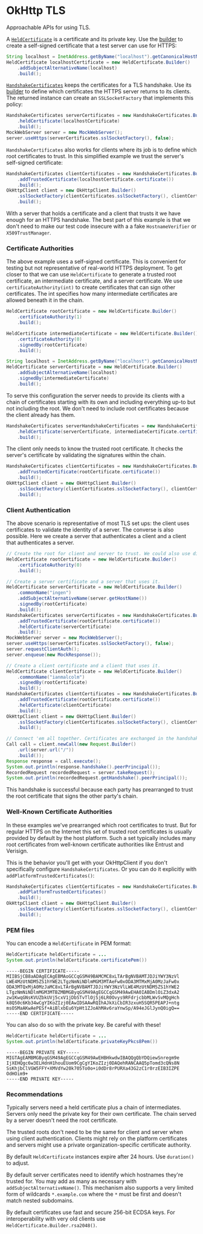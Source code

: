 OkHttp TLS
==========

Approachable APIs for using TLS.

A [`HeldCertificate`][held_certificate] is a certificate and its private key. Use the
[builder][held_certificate_builder] to create a self-signed certificate that a test server can use
for HTTPS:

```java
String localhost = InetAddress.getByName("localhost").getCanonicalHostName();
HeldCertificate localhostCertificate = new HeldCertificate.Builder()
    .addSubjectAlternativeName(localhost)
    .build();
```

[`HandshakeCertificates`][handshake_certificates] keeps the certificates for a TLS handshake.
Use its [builder][handshake_certificates_builder] to define which certificates the HTTPS server
returns to its clients. The returned instance can create an `SSLSocketFactory` that implements this
policy:

```java
HandshakeCertificates serverCertificates = new HandshakeCertificates.Builder()
    .heldCertificate(localhostCertificate)
    .build();
MockWebServer server = new MockWebServer();
server.useHttps(serverCertificates.sslSocketFactory(), false);
```

`HandshakeCertificates` also works for clients where its job is to define which root certificates
to trust. In this simplified example we trust the server's self-signed certificate:

```java
HandshakeCertificates clientCertificates = new HandshakeCertificates.Builder()
    .addTrustedCertificate(localhostCertificate.certificate())
    .build();
OkHttpClient client = new OkHttpClient.Builder()
    .sslSocketFactory(clientCertificates.sslSocketFactory(), clientCertificates.trustManager())
    .build();
```

With a server that holds a certificate and a client that trusts it we have enough for an HTTPS
handshake. The best part of this example is that we don't need to make our test code insecure with a
a fake `HostnameVerifier` or `X509TrustManager`.

### Certificate Authorities

The above example uses a self-signed certificate. This is convenient for testing but not
representative of real-world HTTPS deployment. To get closer to that we can use `HeldCertificate`
to generate a trusted root certificate, an intermediate certificate, and a server certificate.
We use `certificateAuthority(int)` to create certificates that can sign other certificates. The
int specifies how many intermediate certificates are allowed beneath it in the chain.

```java
HeldCertificate rootCertificate = new HeldCertificate.Builder()
    .certificateAuthority(1)
    .build();

HeldCertificate intermediateCertificate = new HeldCertificate.Builder()
    .certificateAuthority(0)
    .signedBy(rootCertificate)
    .build();

String localhost = InetAddress.getByName("localhost").getCanonicalHostName();
HeldCertificate serverCertificate = new HeldCertificate.Builder()
    .addSubjectAlternativeName(localhost)
    .signedBy(intermediateCertificate)
    .build();
```

To serve this configuration the server needs to provide its clients with a chain of certificates
starting with its own and including everything up-to but not including the root. We don't need to
include root certificates because the client already has them.

```java
HandshakeCertificates serverHandshakeCertificates = new HandshakeCertificates.Builder()
    .heldCertificate(serverCertificate, intermediateCertificate.certificate())
    .build();
```

The client only needs to know the trusted root certificate. It checks the server's certificate by
validating the signatures within the chain.

```java
HandshakeCertificates clientCertificates = new HandshakeCertificates.Builder()
    .addTrustedCertificate(rootCertificate.certificate())
    .build();
OkHttpClient client = new OkHttpClient.Builder()
    .sslSocketFactory(clientCertificates.sslSocketFactory(), clientCertificates.trustManager())
    .build();
```

### Client Authentication

The above scenario is representative of most TLS set ups: the client uses certificates to validate
the identity of a server. The converse is also possible. Here we create a server that authenticates
a client and a client that authenticates a server.

```java
// Create the root for client and server to trust. We could also use different roots for each!
HeldCertificate rootCertificate = new HeldCertificate.Builder()
    .certificateAuthority(0)
    .build();

// Create a server certificate and a server that uses it.
HeldCertificate serverCertificate = new HeldCertificate.Builder()
    .commonName("ingen")
    .addSubjectAlternativeName(server.getHostName())
    .signedBy(rootCertificate)
    .build();
HandshakeCertificates serverCertificates = new HandshakeCertificates.Builder()
    .addTrustedCertificate(rootCertificate.certificate())
    .heldCertificate(serverCertificate)
    .build();
MockWebServer server = new MockWebServer();
server.useHttps(serverCertificates.sslSocketFactory(), false);
server.requestClientAuth();
server.enqueue(new MockResponse());

// Create a client certificate and a client that uses it.
HeldCertificate clientCertificate = new HeldCertificate.Builder()
    .commonName("ianmalcolm")
    .signedBy(rootCertificate)
    .build();
HandshakeCertificates clientCertificates = new HandshakeCertificates.Builder()
    .addTrustedCertificate(rootCertificate.certificate())
    .heldCertificate(clientCertificate)
    .build();
OkHttpClient client = new OkHttpClient.Builder()
    .sslSocketFactory(clientCertificates.sslSocketFactory(), clientCertificates.trustManager())
    .build();

// Connect 'em all together. Certificates are exchanged in the handshake.
Call call = client.newCall(new Request.Builder()
    .url(server.url("/"))
    .build());
Response response = call.execute();
System.out.println(response.handshake().peerPrincipal());
RecordedRequest recordedRequest = server.takeRequest();
System.out.println(recordedRequest.getHandshake().peerPrincipal());
```

This handshake is successful because each party has prearranged to trust the root certificate that
signs the other party's chain.

### Well-Known Certificate Authorities

In these examples we've prearranged which root certificates to trust. But for regular HTTPS on the
Internet this set of trusted root certificates is usually provided by default by the host platform.
Such a set typically includes many root certificates from well-known certificate authorities like
Entrust and Verisign.

This is the behavior you'll get with your OkHttpClient if you don't specifically configure
`HandshakeCertificates`. Or you can do it explicitly with `addPlatformTrustedCertificates()`:

```java
HandshakeCertificates clientCertificates = new HandshakeCertificates.Builder()
    .addPlatformTrustedCertificates()
    .build();
OkHttpClient client = new OkHttpClient.Builder()
    .sslSocketFactory(clientCertificates.sslSocketFactory(), clientCertificates.trustManager())
    .build();
```

### PEM files

You can encode a `HeldCertificate` in PEM format:

```java
HeldCertificate heldCertificate = ...
System.out.println(heldCertificate.certificatePem())
```

```
-----BEGIN CERTIFICATE-----
MIIBSjCB8aADAgECAgEBMAoGCCqGSM49BAMCMC8xLTArBgNVBAMTJDJiYWY3NzVl
LWE4MzUtNDM5ZS1hYWE2LTgzNmNiNDlmMGM3MTAeFw0xODA3MTMxMjA0MzJaFw0x
ODA3MTQxMjA0MzJaMC8xLTArBgNVBAMTJDJiYWY3NzVlLWE4MzUtNDM5ZS1hYWE2
LTgzNmNiNDlmMGM3MTBZMBMGByqGSM49AgEGCCqGSM49AwEHA0IABDmlOiZ3dxA2
zw1KwqGNsKVUZbkUVj5cxV1jDbSTvTlOjSj6LR0Ovys9RFdrjcbbMLWvSvMQgHch
k8Q50c6Kb34wCgYIKoZIzj0EAwIDSAAwRQIhAJkXiCbIR3zxuH5SQR5PEAPJ+ntg
msOSMaAKwAePESf+AiBlxbEu6YpHt1ZJoAhMAv6raYnwSp/A94eJGlJynQ0igQ==
-----END CERTIFICATE-----
```

You can also do so with the private key. Be careful with these!

```java
HeldCertificate heldCertificate = ...
System.out.println(heldCertificate.privateKeyPkcs8Pem())
```

```
-----BEGIN PRIVATE KEY-----
MIGTAgEAMBMGByqGSM49AgEGCCqGSM49AwEHBHkwdwIBAQQgQbYDQiewSnregm9e
IjXEHQgc6w3ELHdnH1houEUom9CgCgYIKoZIzj0DAQehRANCAAQ5pTomd3cQNs8N
SsKhjbClVGW5FFY+XMVdYw20k705To0o+i0dDr8rPURXa43G2zC1r0rzEIB3IZPE
OdHOim9+
-----END PRIVATE KEY-----
```

### Recommendations

Typically servers need a held certificate plus a chain of intermediates. Servers only need the
private key for their own certificate. The chain served by a server doesn't need the root
certificate.

The trusted roots don't need to be the same for client and server when using client authentication.
Clients might rely on the platform certificates and servers might use a private
organization-specific certificate authority.

By default `HeldCertificate` instances expire after 24 hours. Use `duration()` to adjust.

By default server certificates need to identify which hostnames they're trusted for. You may add as
many as necessary with `addSubjectAlternativeName()`. This mechanism also supports a very limited
form of wildcards `*.example.com` where the `*` must be first and doesn't match nested subdomains.

By default certificates use fast and secure 256-bit ECDSA keys. For interoperability with very old
clients use `HeldCertificate.Builder.rsa2048()`.





 [held_certificate]: http://square.github.io/okhttp/3.x/okhttp-tls/okhttp3/tls/HeldCertificate.html
 [held_certificate_builder]: http://square.github.io/okhttp/3.x/okhttp-tls/okhttp3/tls/HeldCertificate.Builder.html
 [handshake_certificates]: http://square.github.io/okhttp/3.x/okhttp-tls/okhttp3/tls/HandshakeCertificates.html
 [handshake_certificates_builder]: http://square.github.io/okhttp/3.x/okhttp-tls/okhttp3/tls/HandshakeCertificates.Builder.html
